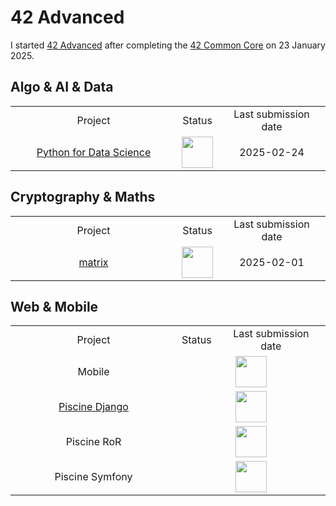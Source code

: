 # 42 Advanced
I started <a href="https://github.com/davidmonteiro03/42-advanced">42 Advanced</a> after completing the <a href="https://github.com/davidmonteiro03/42-common-core">42 Common Core</a> on 23 January 2025.

## Algo & AI & Data
<table width="100%">
    <tr align="center">
        <td width="250">Project</td>
        <td>Status</td>
        <td>Last submission date</td>
    </tr>
    <tr align="center">
        <td>
            <a href="https://github.com/davidmonteiro03/42-advanced-python-for-data-science">Python for Data Science</a>
        </td>
        <td>
            <img src="https://cdn-icons-png.flaticon.com/512/845/845646.png" width="50"/>
        </td>
        <td>2025-02-24</td>
    </tr>
</table>

## Cryptography & Maths
<table width="100%">
    <tr align="center">
        <td width="250">Project</td>
        <td>Status</td>
        <td>Last submission date</td>
    </tr>
    <tr align="center">
        <td>
            <a href="https://github.com/davidmonteiro03/42-advanced-matrix">matrix</a>
        </td>
        <td>
            <img src="https://cdn-icons-png.flaticon.com/512/845/845646.png" width="50"/>
        </td>
        <td>2025-02-01</td>
    </tr>
</table>

## Web & Mobile
<table width="100%">
    <tr align="center">
        <td width="250">Project</td>
        <td>Status</td>
        <td>Last submission date</td>
    </tr>
    <tr align="center">
        <td>Mobile</td>
        <td colspan="2">
            <img src="https://cdn-icons-png.flaticon.com/512/3602/3602291.png" width="50"/>
        </td>
    </tr>
    <tr align="center">
        <td>
            <a href="https://github.com/davidmonteiro03/42-advanced-piscine-django">Piscine Django</a>
        </td>
        <td colspan="2">
            <img src="https://cdn-icons-png.flaticon.com/512/3602/3602291.png" width="50"/>
        </td>
    </tr>
    <tr align="center">
        <td>Piscine RoR</td>
        <td colspan="2">
            <img src="https://cdn-icons-png.flaticon.com/512/3602/3602291.png" width="50"/>
        </td>
    </tr>
    <tr align="center">
        <td>Piscine Symfony</td>
        <td colspan="2">
            <img src="https://cdn-icons-png.flaticon.com/512/3602/3602291.png" width="50"/>
        </td>
    </tr>
</table>
